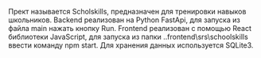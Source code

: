 Прект называется Scholskills, предназначен для тренировки навыков школьников.
Backend реализован на Python FastApi, для запуска из файла main нажать кнопку Run.
Frontend реализован с помощью React библиотеки JavaScript, для запуска из папки ..frontend\srs\schoolskills ввести команду npm start.
Для хранения данных используется SQLite3.
